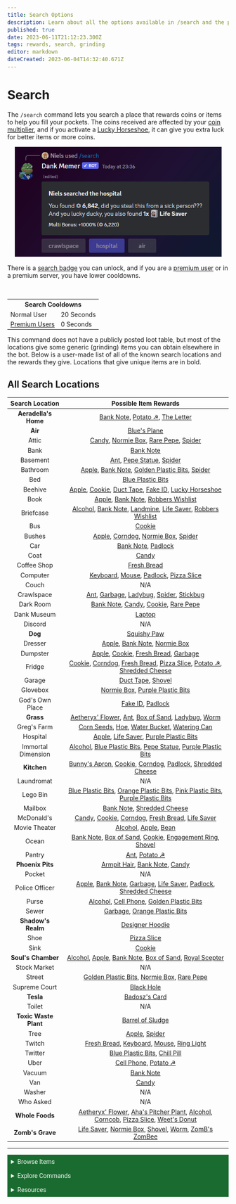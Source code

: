 ```yaml
---
title: Search Options
description: Learn about all the options available in /search and the possible rewards.
published: true
date: 2023-06-11T21:12:23.300Z
tags: rewards, search, grinding
editor: markdown
dateCreated: 2023-06-04T14:32:40.671Z
---
```


# Search
The `/search` command lets you search a place that rewards coins or items to help you fill your pockets. The coins received are affected by your <a href="/Bot-features/Currency-Commands/Multipliers#Coin" target="_blank">coin multiplier</a>, and if you activate a <a href="/Items/Power-ups#LuckyHorseshoe" target="_blank">Lucky Horseshoe</a>, it can give you extra luck for better items or more coins.

<center>

![search.png](/bot-features/grinding/search.png)
  
  </center>
  
There is a <a href="/Bot-features/Currency-Commands/Badges#Obtainable" target="_blank">search badge</a> you can unlock, and if you are a <a href="/About-Dank-Memer/Premium-users" target="_blank">premium user</a> or in a premium server, you have lower cooldowns.

<br>
<center>
  <table>
    <th colspan=2>Search Cooldowns</th>
    <tr>
      <td>Normal User</td>
      <td>20 Seconds</td>
    </tr>
    <tr>
      <td><a href="/About-Dank-Memer/Premium-users" target="_blank">Premium Users</a></td>
      <td>0 Seconds</td>
    </tr>
  </table>
  </center>


This command does not have a publicly posted loot table, but most of the locations give some generic (grinding) items you can obtain elsewhere in the bot. Below is a user-made list of all of the known search locations and the rewards they give. Locations that give unique items are in bold.

## All Search Locations

<center>

| Search Location | Possible Item Rewards |
|:------:|:----:|
| **Aeradella's Home** | <a href="https://dankmemer.wiki/en/Items/Power-ups#BankNote" target="_blank">Bank Note</a>, <a href="https://dankmemer.wiki/en/Items/Sellables#Potato" target="_blank">Potato ☭</a>, <a href="https://dankmemer.wiki/en/Items/Collectables#TheLetter" target="_blank">The Letter</a> |
| **Air** | <a href="https://dankmemer.wiki/en/Items/Collectables#BluesPlane" target="_blank">Blue's Plane</a> |
| Attic | <a href="https://dankmemer.wiki/en/Items/Power-ups#Candy" target="_blank">Candy</a>, <a href="https://dankmemer.wiki/en/Items/Lootboxes#NormieBox" target="_blank">Normie Box</a>, <a href="https://dankmemer.wiki/en/Items/Collectables#RarePepe" target="_blank">Rare Pepe</a>, <a href="https://dankmemer.wiki/en/Items/Sellables#Spider" target="_blank">Spider</a> |
| Bank | <a href="https://dankmemer.wiki/en/Items/Power-ups#BankNote" target="_blank">Bank Note</a> |
| Basement | <a href="https://dankmemer.wiki/en/Items/Sellables#Ant" target="_blank">Ant</a>, <a href="https://dankmemer.wiki/en/Items/Collectables#PepeStatue" target="_blank">Pepe Statue</a>, <a href="https://dankmemer.wiki/en/Items/Sellables#Spider" target="_blank">Spider</a> |
| Bathroom | <a href="https://dankmemer.wiki/en/Items/Power-ups#Apple" target="_blank">Apple</a>, <a href="https://dankmemer.wiki/en/Items/Power-ups#BankNote" target="_blank">Bank Note</a>, <a href="https://dankmemer.wiki/en/Items/Collectables#GoldenPlasticBits" target="_blank">Golden Plastic Bits</a>, <a href="https://dankmemer.wiki/en/Items/Sellables#Spider" target="_blank">Spider</a> |
| Bed | <a href="https://dankmemer.wiki/en/Items/Collectables#BluePlasticBits" target="_blank">Blue Plastic Bits</a> |
| Beehive | <a href="https://dankmemer.wiki/en/Items/Power-ups#Apple" target="_blank">Apple</a>, <a href="https://dankmemer.wiki/en/Items/Sellables#Cookie" target="_blank">Cookie</a>, <a href="https://dankmemer.wiki/en/Items/Tools#DuctTape" target="_blank">Duct Tape</a>, <a href="https://dankmemer.wiki/en/Items/Tools#FakeID" target="_blank">Fake ID</a>, <a href="https://dankmemer.wiki/en/Items/Power-ups#LuckyHorseshoe" target="_blank">Lucky Horseshoe</a> |
| Book | <a href="https://dankmemer.wiki/en/Items/Power-ups#Apple" target="_blank">Apple</a>, <a href="https://dankmemer.wiki/en/Items/Power-ups#BankNote" target="_blank">Bank Note</a>, <a href="https://dankmemer.wiki/en/Items/Tools#RobbersWishlist" target="_blank">Robbers Wishlist</a> |
| Briefcase | <a href="https://dankmemer.wiki/en/Items/Power-ups#Alcohol" target="_blank">Alcohol</a>, <a href="https://dankmemer.wiki/en/Items/Power-ups#BankNote" target="_blank">Bank Note</a>, <a href="https://dankmemer.wiki/en/Items/Tools#Landmine" target="_blank">Landmine</a>, <a href="https://dankmemer.wiki/en/Items/Power-ups#LifeSaver" target="_blank">Life Saver</a>, <a href="https://dankmemer.wiki/en/Items/Tools#RobbersWishlist" target="_blank">Robbers Wishlist</a> |
| Bus | <a href="https://dankmemer.wiki/en/Items/Sellables#Cookie" target="_blank">Cookie</a> |
| Bushes | <a href="https://dankmemer.wiki/en/Items/Power-ups#Apple" target="_blank">Apple</a>, <a href="https://dankmemer.wiki/en/Items/Sellables#Corndog" target="_blank">Corndog</a>, <a href="https://dankmemer.wiki/en/Items/Lootboxes#NormieBox" target="_blank">Normie Box</a>, <a href="https://dankmemer.wiki/en/Items/Sellables#Spider" target="_blank">Spider</a> |
| Car | <a href="https://dankmemer.wiki/en/Items/Power-ups#BankNote" target="_blank">Bank Note</a>, <a href="https://dankmemer.wiki/en/Items/Tools#Padlock" target="_blank">Padlock</a> |
| Coat | <a href="https://dankmemer.wiki/en/Items/Power-ups#Candy" target="_blank">Candy</a> |
| Coffee Shop | <a href="https://dankmemer.wiki/en/Items/Sellables#FreshBread" target="_blank">Fresh Bread</a> |
| Computer | <a href="https://dankmemer.wiki/en/Items/Tools#Keyboard" target="_blank">Keyboard</a>, <a href="https://dankmemer.wiki/en/Items/Tools#Mouse" target="_blank">Mouse</a>, <a href="https://dankmemer.wiki/en/Items/Tools#Padlock" target="_blank">Padlock</a>, <a href="https://dankmemer.wiki/en/Items/Power-ups#PizzaSlice" target="_blank">Pizza Slice</a> |
| Couch | N/A |
| Crawlspace | <a href="https://dankmemer.wiki/en/Items/Sellables#Ant" target="_blank">Ant</a>, <a href="https://dankmemer.wiki/en/Items/Sellables#Garbage" target="_blank">Garbage</a>, <a href="https://dankmemer.wiki/en/Items/Sellables#Ladybug" target="_blank">Ladybug</a>, <a href="https://dankmemer.wiki/en/Items/Sellables#Spider" target="_blank">Spider</a>, <a href="https://dankmemer.wiki/en/Items/Sellables#Stickbug" target="_blank">Stickbug</a> |
| Dark Room | <a href="https://dankmemer.wiki/en/Items/Power-ups#BankNote" target="_blank">Bank Note</a>, <a href="https://dankmemer.wiki/en/Items/Power-ups#Candy" target="_blank">Candy</a>, <a href="https://dankmemer.wiki/en/Items/Sellables#Cookie" target="_blank">Cookie</a>, <a href="https://dankmemer.wiki/en/Items/Collectables#RarePepe" target="_blank">Rare Pepe</a> |
| Dank Museum | <a href="https://dankmemer.wiki/en/Items/Collectables#Laptop" target="_blank">Laptop</a> |
| Discord | N/A |
| **Dog** | <a href="https://dankmemer.wiki/en/Items/Collectables#SquishyPaw" target="_blank">Squishy Paw</a> |
| Dresser | <a href="https://dankmemer.wiki/en/Items/Power-ups#Apple" target="_blank">Apple</a>, <a href="https://dankmemer.wiki/en/Items/Power-ups#BankNote" target="_blank">Bank Note</a>, <a href="https://dankmemer.wiki/en/Items/Lootboxes#NormieBox" target="_blank">Normie Box</a> |
| Dumpster | <a href="https://dankmemer.wiki/en/Items/Power-ups#Apple" target="_blank">Apple</a>, <a href="https://dankmemer.wiki/en/Items/Sellables#Cookie" target="_blank">Cookie</a>, <a href="https://dankmemer.wiki/en/Items/Sellables#FreshBread" target="_blank">Fresh Bread</a>, <a href="https://dankmemer.wiki/en/Items/Sellables#Garbage" target="_blank">Garbage</a> |
| Fridge | <a href="https://dankmemer.wiki/en/Items/Sellables#Cookie" target="_blank">Cookie</a>, <a href="https://dankmemer.wiki/en/Items/Sellables#Corndog" target="_blank">Corndog</a>, <a href="https://dankmemer.wiki/en/Items/Sellables#FreshBread" target="_blank">Fresh Bread</a>, <a href="https://dankmemer.wiki/en/Items/Power-ups#PizzaSlice" target="_blank">Pizza Slice</a>, <a href="https://dankmemer.wiki/en/Items/Sellables#Potato" target="_blank">Potato ☭</a>, <a href="https://dankmemer.wiki/en/Items/Power-ups#ShreddedCheese" target="_blank">Shredded Cheese</a> |
| Garage | <a href="https://dankmemer.wiki/en/Items/Tools#DuctTape" target="_blank">Duct Tape</a>, <a href="https://dankmemer.wiki/en/Items/Tools#Shovel" target="_blank">Shovel</a> |
| Glovebox | <a href="https://dankmemer.wiki/en/Items/Lootboxes#NormieBox" target="_blank">Normie Box</a>, <a href="https://dankmemer.wiki/en/Items/Collectables#PurplePlasticBits" target="_blank">Purple Plastic Bits</a> |
| God's Own Place | <a href="https://dankmemer.wiki/en/Items/Tools#FakeID" target="_blank">Fake ID</a>, <a href="https://dankmemer.wiki/en/Items/Tools#Padlock" target="_blank">Padlock</a> |
| **Grass** | <a href="https://dankmemer.wiki/en/Items/Collectables#AetheryxFlower" target="_blank">Aetheryx' Flower</a>, <a href="https://dankmemer.wiki/en/Items/Sellables#Ant" target="_blank">Ant</a>, <a href="https://dankmemer.wiki/en/Items/Tools#BoxofSand" target="_blank">Box of Sand</a>, <a href="https://dankmemer.wiki/en/Items/Sellables#Ladybug" target="_blank">Ladybug</a>, <a href="https://dankmemer.wiki/en/Items/Sellables#Worm" target="_blank">Worm</a> |
| Greg's Farm | <a href="https://dankmemer.wiki/en/Items/Tools#CornSeeds" target="_blank">Corn Seeds</a>, <a href="https://dankmemer.wiki/en/Items/Tools#Hoe" target="_blank">Hoe</a>, <a href="https://dankmemer.wiki/en/Items/Tools#WaterBucket" target="_blank">Water Bucket</a>, <a href="https://dankmemer.wiki/en/Items/Tools#WateringCan" target="_blank">Watering Can</a> |
| Hospital | <a href="https://dankmemer.wiki/en/Items/Power-ups#Apple" target="_blank">Apple</a>, <a href="https://dankmemer.wiki/en/Items/Power-ups#LifeSaver" target="_blank">Life Saver</a>, <a href="https://dankmemer.wiki/en/Items/Collectables#PurplePlasticBits" target="_blank">Purple Plastic Bits</a> |
| Immortal Dimension | <a href="https://dankmemer.wiki/en/Items/Power-ups#Alcohol" target="_blank">Alcohol</a>, <a href="https://dankmemer.wiki/en/Items/Collectables#BluePlasticBits" target="_blank">Blue Plastic Bits</a>, <a href="https://dankmemer.wiki/en/Items/Collectables#PepeStatue" target="_blank">Pepe Statue</a>, <a href="https://dankmemer.wiki/en/Items/Collectables#PurplePlasticBits" target="_blank">Purple Plastic Bits</a> |
| **Kitchen** | <a href="https://dankmemer.wiki/en/Items/Collectables#BunnysApron" target="_blank">Bunny's Apron</a>, <a href="https://dankmemer.wiki/en/Items/Sellables#Cookie" target="_blank">Cookie</a>, <a href="https://dankmemer.wiki/en/Items/Sellables#Corndog" target="_blank">Corndog</a>, <a href="https://dankmemer.wiki/en/Items/Tools#Padlock" target="_blank">Padlock</a>, <a href="https://dankmemer.wiki/en/Items/Power-ups#ShreddedCheese" target="_blank">Shredded Cheese</a> |
| Laundromat | N/A |
| Lego Bin | <a href="https://dankmemer.wiki/en/Items/Collectables#BluePlasticBits" target="_blank">Blue Plastic Bits</a>, <a href="https://dankmemer.wiki/en/Items/Collectables#OrangePlasticBits" target="_blank">Orange Plastic Bits</a>, <a href="https://dankmemer.wiki/en/Items/Collectables#PinkPlasticBits" target="_blank">Pink Plastic Bits</a>, <a href="https://dankmemer.wiki/en/Items/Collectables#PurplePlasticBits" target="_blank">Purple Plastic Bits</a> |
| Mailbox | <a href="https://dankmemer.wiki/en/Items/Power-ups#BankNote" target="_blank">Bank Note</a>, <a href="https://dankmemer.wiki/en/Items/Power-ups#ShreddedCheese" target="_blank">Shredded Cheese</a> |
| McDonald's | <a href="https://dankmemer.wiki/en/Items/Power-ups#Candy" target="_blank">Candy</a>, <a href="https://dankmemer.wiki/en/Items/Sellables#Cookie" target="_blank">Cookie</a>, <a href="https://dankmemer.wiki/en/Items/Sellables#Corndog" target="_blank">Corndog</a>, <a href="https://dankmemer.wiki/en/Items/Sellables#FreshBread" target="_blank">Fresh Bread</a>, <a href="https://dankmemer.wiki/en/Items/Power-ups#LifeSaver" target="_blank">Life Saver</a> |
| Movie Theater | <a href="https://dankmemer.wiki/en/Items/Power-ups#Alcohol" target="_blank">Alcohol</a>, <a href="https://dankmemer.wiki/en/Items/Power-ups#Apple" target="_blank">Apple</a>, <a href="https://dankmemer.wiki/en/Items/Sellables#Bean" target="_blank">Bean</a> |
| Ocean | <a href="https://dankmemer.wiki/en/Items/Power-ups#BankNote" target="_blank">Bank Note</a>, <a href="https://dankmemer.wiki/en/Items/Tools#BoxofSand" target="_blank">Box of Sand</a>, <a href="https://dankmemer.wiki/en/Items/Sellables#Cookie" target="_blank">Cookie</a>, <a href="https://dankmemer.wiki/en/Items/Collectables#EngagementRing" target="_blank">Engagement Ring</a>, <a href="https://dankmemer.wiki/en/Items/Tools#Shovel" target="_blank">Shovel</a> |
| Pantry | <a href="https://dankmemer.wiki/en/Items/Sellables#Ant" target="_blank">Ant</a>, <a href="https://dankmemer.wiki/en/Items/Sellables#Potato" target="_blank">Potato ☭</a> |
| **Phoenix Pits** | <a href="https://dankmemer.wiki/en/Items/Collectables#ArmpitHair" target="_blank">Armpit Hair</a>, <a href="https://dankmemer.wiki/en/Items/Power-ups#BankNote" target="_blank">Bank Note</a>, <a href="https://dankmemer.wiki/en/Items/Power-ups#Candy" target="_blank">Candy</a> |
| Pocket | N/A |
| Police Officer | <a href="https://dankmemer.wiki/en/Items/Power-ups#Apple" target="_blank">Apple</a>, <a href="https://dankmemer.wiki/en/Items/Power-ups#BankNote" target="_blank">Bank Note</a>, <a href="https://dankmemer.wiki/en/Items/Sellables#Garbage" target="_blank">Garbage</a>, <a href="https://dankmemer.wiki/en/Items/Power-ups#LifeSaver" target="_blank">Life Saver</a>, <a href="https://dankmemer.wiki/en/Items/Tools#Padlock" target="_blank">Padlock</a>, <a href="https://dankmemer.wiki/en/Items/Power-ups#ShreddedCheese" target="_blank">Shredded Cheese</a> |
| Purse | <a href="https://dankmemer.wiki/en/Items/Power-ups#Alcohol" target="_blank">Alcohol</a>, <a href="https://dankmemer.wiki/en/Items/Tools#CellPhone" target="_blank">Cell Phone</a>, <a href="https://dankmemer.wiki/en/Items/Collectables#GoldenPlasticBits" target="_blank">Golden Plastic Bits</a> |
| Sewer | <a href="https://dankmemer.wiki/en/Items/Sellables#Garbage" target="_blank">Garbage</a>, <a href="https://dankmemer.wiki/en/Items/Collectables#OrangePlasticBits" target="_blank">Orange Plastic Bits</a> |
| **Shadow's Realm**| <a href="https://dankmemer.wiki/en/Items/Collectables#DesignerHoodie" target="_blank">Designer Hoodie</a> |
| Shoe | <a href="https://dankmemer.wiki/en/Items/Power-ups#PizzaSlice" target="_blank">Pizza Slice</a> |
| Sink | <a href="https://dankmemer.wiki/en/Items/Sellables#Cookie" target="_blank">Cookie</a> |
| **Soul's Chamber** | <a href="https://dankmemer.wiki/en/Items/Power-ups#Alcohol" target="_blank">Alcohol</a>, <a href="https://dankmemer.wiki/en/Items/Power-ups#Apple" target="_blank">Apple</a>, <a href="https://dankmemer.wiki/en/Items/Power-ups#BankNote" target="_blank">Bank Note</a>, <a href="https://dankmemer.wiki/en/Items/Tools#BoxofSand" target="_blank">Box of Sand</a>, <a href="https://dankmemer.wiki/en/Items/Collectables#RoyalScepter" target="_blank">Royal Scepter</a> |
| Stock Market | N/A |
| Street | <a href="https://dankmemer.wiki/en/Items/Collectables#GoldenPlasticBits" target="_blank">Golden Plastic Bits</a>, <a href="https://dankmemer.wiki/en/Items/Lootboxes#NormieBox" target="_blank">Normie Box</a>, <a href="https://dankmemer.wiki/en/Items/Collectables#RarePepe" target="_blank">Rare Pepe</a> |
| Supreme Court | <a href="https://dankmemer.wiki/en/Items/Collectables#BlackHole" target="_blank">Black Hole</a> |
| **Tesla** | <a href="https://dankmemer.wiki/en/Items/Collectables#BadoszsCard" target="_blank">Badosz's Card</a> |
| Toilet | N/A |
| **Toxic Waste Plant** | <a href="https://dankmemer.wiki/en/Items/Collectables#BarrelofSludge" target="_blank">Barrel of Sludge</a> |
| Tree | <a href="https://dankmemer.wiki/en/Items/Power-ups#Apple" target="_blank">Apple</a>, <a href="https://dankmemer.wiki/en/Items/Sellables#Spider" target="_blank">Spider</a> |
| Twitch | <a href="https://dankmemer.wiki/en/Items/Sellables#FreshBread" target="_blank">Fresh Bread</a>, <a href="https://dankmemer.wiki/en/Items/Tools#Keyboard" target="_blank">Keyboard</a>, <a href="https://dankmemer.wiki/en/Items/Tools#Mouse" target="_blank">Mouse</a>, <a href="https://dankmemer.wiki/en/Items/Tools#RingLight" target="_blank">Ring Light</a> |
| Twitter | <a href="https://dankmemer.wiki/en/Items/Collectables#BluePlasticBits" target="_blank">Blue Plastic Bits</a>, <a href="https://dankmemer.wiki/en/Items/Collectables#ChillPill" target="_blank">Chill Pill</a> |
| Uber | <a href="https://dankmemer.wiki/en/Items/Tools#CellPhone" target="_blank">Cell Phone</a>, <a href="https://dankmemer.wiki/en/Items/Sellables#Potato" target="_blank">Potato ☭</a> |
| Vacuum | <a href="https://dankmemer.wiki/en/Items/Power-ups#BankNote" target="_blank">Bank Note</a> |
| Van | <a href="https://dankmemer.wiki/en/Items/Power-ups#Candy" target="_blank">Candy</a> |
| Washer | N/A |
| Who Asked | N/A |
| **Whole Foods** | <a href="https://dankmemer.wiki/en/Items/Collectables#AetheryxFlower" target="_blank">Aetheryx' Flower</a>, <a href="https://dankmemer.wiki/en/Items/Sellables#AhasPitcherPlant" target="_blank">Aha's Pitcher Plant</a>, <a href="https://dankmemer.wiki/en/Items/Power-ups#Alcohol" target="_blank">Alcohol</a>, <a href="https://dankmemer.wiki/en/Items/Sellables#Corncob" target="_blank">Corncob</a>, <a href="https://dankmemer.wiki/en/Items/Power-ups#PizzaSlice" target="_blank">Pizza Slice</a>, <a href="https://dankmemer.wiki/en/Items/Sellables#WeetsDonut" target="_blank">Weet's Donut</a> |
| **Zomb's Grave** | <a href="https://dankmemer.wiki/en/Items/Power-ups#LifeSaver" target="_blank">Life Saver</a>, <a href="https://dankmemer.wiki/en/Items/Lootboxes#NormieBox" target="_blank">Normie Box</a>, <a href="https://dankmemer.wiki/en/Items/Tools#Shovel" target="_blank">Shovel</a>, <a href="https://dankmemer.wiki/en/Items/Sellables#Worm" target="_blank">Worm</a>, <a href="https://dankmemer.wiki/en/Items/Collectables#ZomBsZomBee" target="_blank">ZomB's ZomBee</a> |

</center>

---


<body>
  <details closed>
    <summary style="background-color:#196b2f; color:#F5F5F5; font: 14px Roboto; padding: 8px;">Browse Items</summary>
      <div style="text-align: center;">  
      <p style="font: 12px Roboto; padding: 0 8px 3px 8px;">
          <a href="/Items/Collectables" target="_blank">Collectables</a> &#x2022; <a href="/Items/Consumables" target="_blank">Consumables</a> &#x2022; <a href="/Items/Drops" target="_blank">Drops</a> &#x2022; <a href="/Items/Lootboxes" target="_blank">Lootboxes</a> &#x2022; <a href="/Items/Packs" target="_blank">Packs</a> &#x2022; <a href="/Items/Power-ups" target="_blank">Power-ups</a> &#x2022; <a href="/Items/Sellables" target="_blank">Sellables</a> &#x2022; <a href="/Items/Tools" target="_blank">Tools</a>
        </p>
         </div>
    </details>
</body>

<body>
  <details closed>
    <summary style="background-color:#196b2f; color:#F5F5F5; font: 14px Roboto; padding: 8px;">Explore Commands</summary>
    <details>
      <summary style="background-color:#72ad70; color:#000000; font: 12px Roboto; padding: 8px;">Currency Commands</summary>
      <div style="text-align: center;"> 
      <p style="font: 12px Roboto; padding: 0 8px 3px 8px;"> <a href="/Bot-features/Currency-Commands/Achievements" target="_blank">Achievements</a> &#x2022; <a href="/Bot-features/Currency-Commands/Advancements" target="_blank">Advancements - (</a> <a href="/Bot-features/Currency-Commands/Advancements#LevelRewards" target="_blank">Levels</a>, <a href="/Bot-features/Currency-Commands/Advancements#Omega" target="_blank">Omega</a>, <a href="/Bot-features/Currency-Commands/Advancements#Prestige" target="_blank">Prestige</a>, <a href="/Bot-features/Currency-Commands/Advancements/Upgrades" target="_blank">Upgrades</a>, <a href="/Bot-features/Currency-Commands/Advancements#Vote" target="_blank"> Vote</a>) <br> <a href="/Bot-features/Currency-Commands/Adventure" target="_blank">Adventure</a> &#x2022; <a href="/Bot-features/Currency-Commands/Badges" target="_blank">Badges</a> &#x2022; <a href="/Bot-features/Currency-Commands/Basic-Commands#Balance" target="_blank">Balance</a> &#x2022; <a href="/Bot-features/Currency-Commands/Rob-and-Heist#Bankrob" target="_blank">Bankrob</a> &#x2022; <a href="/Bot-features/Currency-Commands/Grind-Commands#Beg" target="_blank">Beg</a> &#x2022; <a href="/Bot-features/Currency-Commands/Bundles" target="_blank">Bundles</a> &#x2022; <a href="/Bot-features/Fun-Games-Image/Fun-and-Images#Compare" target="_blank">Compare</a> &#x2022; <a href="/Bot-features/Currency-Commands/Basic-Commands#Craft" target="_blank">Craft</a> &#x2022; <a href="/Bot-features/Currency-Commands/Grind-Commands#Crime" target="_blank">Crime</a> <br><a href="/Bot-features/Currency-Commands/Basic-Commands#Currencylog" target="_blank">Currencylog</a> &#x2022; <a href="/Bot-features/Currency-Commands/Basic-Commands#Daily" target="_blank">Daily</a> &#x2022; <a href="/Bot-features/Currency-Commands/Basic-Commands#Deposit" target="_blank">Deposit</a> &#x2022; <a href="/Bot-features/Currency-Commands/Grind-Commands#Dig" target="_blank">Dig</a> &#x2022; <a href="/Items/Drops" target="_blank">Drops</a> &#x2022; <a href="/Bot-features/Currency-Commands/Farm" target="_blank">Farm</a> &#x2022; <a href="/Bot-features/Currency-Commands/Grind-Commands#Fish" target="_blank">Fish</a> &#x2022; <a href="/Bot-features/Currency-Commands/Friends" target="_blank">Friends</a> &#x2022; <a href="/Bot-features/Currency-Commands/Serverevents-and-Giveaways#Giveaways" target="_blank">Giveaway</a> &#x2022; <a href="/Bot-features/Currency-Commands/Grind-Commands#Highlow" target="_blank">Highlow</a> <br> <a href="/Bot-features/Currency-Commands/Grind-Commands#Hunt" target="_blank">Hunt</a> &#x2022; <a href="/Bot-features/Currency-Commands/Basic-Commands#Inventory" target="_blank">Inventory</a> &#x2022; <a href="/Bot-features/Currency-Commands/Basic-Commands#Item" target="_blank">Item</a> &#x2022; <a href="/Bot-features/Currency-Commands/Leaderboards" target="_blank">Leaderboard</a> &#x2022; <a href="/Bot-features/Currency-Commands/Lotteries" target="_blank">Lottery</a> &#x2022; <a href="/Bot-features/Currency-Commands/Market" target="_blank">Market</a> &#x2022; <a href="/Bot-features/Currency-Commands/Marriage" target="_blank">Marriage</a> &#x2022; <a href="/Bot-features/Currency-Commands/Advancements/Upgrades#Monthly" target="_blank">Monthly</a> <br> <a href="/Bot-features/Currency-Commands/Multipliers" target="_blank">Multipliers</a> &#x2022; <a href="/Bot-features/Currency-Commands/Basic-Commands#Notifications" target="_blank">Notifications</a> &#x2022; <a href="/Bot-features/Currency-Commands/Pets" target="_blank">Pets</a>  &#x2022; <a href="/Bot-features/Currency-Commands/Grind-Commands#Postmemes" target="_blank">Postmemes</a> &#x2022; <a href="/Bot-features/Currency-Commands/Basic-Commands/Profile" target="_blank">Profile</a> &#x2022; <a href="/Bot-features/Currency-Commands/Quests" target="_blank">Quests</a> &#x2022; <a href="/Bot-features/Currency-Commands/Basic-Commands#Remove" target="_blank">Remove</a> &#x2022; <a href="/Bot-features/Currency-Commands/Rob-and-Heist#Rob" target="_blank">Rob</a> <br> <a href="/Bot-features/Currency-Commands/Grind-Commands#Scratch" target="_blank">Scratch</a> &#x2022; <a href="/Bot-features/Currency-Commands/Grind-Commands#Search" target="_blank">Search</a> &#x2022; <a href="/Bot-features/Currency-Commands/Serverevents-and-Giveaways#Serverevents" target="_blank">Serverevents</a> &#x2022; <a href="/Bot-features/Currency-Commands/Basic-Commands#Shop" target="_blank">Shop</a> &#x2022; <a href="/Bot-features/Currency-Commands/Basic-Commands/Profile#Showcase" target="_blank">Showcase</a> &#x2022; <a href="/Bot-features/Currency-Commands/Skins" target="_blank">Skins</a> &#x2022; <a href="/Bot-features/Currency-Commands/Grind-Commands#Stream" target="_blank">Stream</a> &#x2022; <a href="/Bot-features/Utility-and-Config-Commands/Utility-Commands#Taxcalc" target="_blank">Taxcalc</a> <br> <a href="/Bot-features/Currency-Commands/Basic-Commands/Profile#Titles" target="_blank">Title</a> &#x2022; <a href="/Bot-features/Currency-Commands/Basic-Commands#Use" target="_blank">Use</a> &#x2022; <a href="/Bot-features/Currency-Commands/Basic-Commands#Vacation" target="_blank">Vacation</a> &#x2022; <a href="/Bot-features/Fun-Games-Image/Games-and-Wagers#Wagers" target="_blank">Wager</a> &#x2022; <a href="/About-Dank-Memer/Premium-users#Weekly" target="_blank">Weekly</a> &#x2022; <a href="/Bot-features/Currency-Commands/Basic-Commands#Withdraw" target="_blank">Withdraw</a> &#x2022; <a href="/Bot-features/Currency-Commands/Work" target="_blank">Work</a> </p>
      </div>
    </details>
    <details>
      <summary style="background-color:#72ad70; color:#000000; font: 12px Roboto; padding: 8px;">Fun, Game, and Image Commands</summary>
      <div style="text-align: center;"> 
      <p style="font: 12px Roboto; padding: 0 8px 3px 8px;"><a href="/Bot-features/Fun-Games-Image/Fun-and-Images#Ball" target="_blank">8ball</a> &#x2022; <a href="/Bot-features/Fun-Games-Image/Fun-and-Images#Animals" target="_blank">Animals</a> &#x2022;  <a href="/Bot-features/Fun-Games-Image/Fun-and-Images#Clap" target="_blank">Clap</a> &#x2022; <a href="/Bot-features/Fun-Games-Image/Games-and-Wagers#Fight" target="_blank">Fight</a> &#x2022; <a href="/Bot-features/Fun-Games-Image/Games-and-Wagers#Games" target="_blank">Game</a> &#x2022; <a href="/Bot-features/Fun-Games-Image/Fun-and-Images#Image" target="_blank">Image</a> &#x2022;  <a href="/Bot-features/Fun-Games-Image/Fun-and-Images#Meme" target="_blank">Meme</a> &#x2022;  <a href="/Bot-features/Fun-Games-Image/Fun-and-Images#Rate" target="_blank">Rate</a> &#x2022; <a href="/Bot-features/Fun-Games-Image/Fun-and-Images#Trivia" target="_blank">Trivia</a> &#x2022;  <a href="/Bot-features/Fun-Games-Image/Fun-and-Images#Xkcd" target="_blank">Xkcd</a> </p>
      </div>
    </details>
    <details>
      <summary style="background-color:#72ad70; color:#000000; font: 12px Roboto,sans-serif; padding: 8px;">Utility and Config Commands</summary>
      <div style="text-align: center;"> 
      <p style="font: 12px Roboto; padding: 0 8px 3px 8px;">
        <a href="/Bot-features/Utility-and-Config-Commands/Config-Commands#Alert" target="_blank">Alert</a> &#x2022; <a href="/Bot-features/Utility-and-Config-Commands/Config-Commands#Audit" target="_blank">Audit</a> &#x2022; <a href="/Bot-features/Utility-and-Config-Commands/Config-Commands#Automeme" target="_blank">Automeme</a> &#x2022; <a href="/Bot-features/Utility-and-Config-Commands/Config-Commands#Block" target="_blank">Block</a> &#x2022; <a href="/Bot-features/Utility-and-Config-Commands/Config-Commands#Disableuse" target="_blank">Disableuse</a> &#x2022; <a href="/Bot-features/Utility-and-Config-Commands/Config-Commands#Flow" target="_blank">Flow</a> &#x2022; <a href="/Resources/help" target="_blank">Help</a> &#x2022; <a href="/Bot-features/Utility-and-Config-Commands/Utility-Commands#Invite" target="_blank">Invite</a> &#x2022; <a href="/About-Dank-Memer/About-the-bot#Partners" target="_blank">Partners</a> &#x2022; <a href="/Bot-features/Utility-and-Config-Commands/Utility-Commands#Ping" target="_blank">Ping</a> <br> <a href="/About-Dank-Memer/Premium-users#PremiumCommands" target="_blank">Premium</a> &#x2022; <a href="/Bot-features/Utility-and-Config-Commands/Utility-Commands#Reminders" target="_blank">Reminder</a> &#x2022; <a href="/Resources/Reports-and-appeals" target="_blank">Report</a> &#x2022; <a href="/Bot-features/Utility-and-Config-Commands/Utility-Commands#Reset" target="_blank">Resetmydata</a> &#x2022; <a href="/Bot-features/Utility-and-Config-Commands/Config-Commands#ServerSettings" target="_blank">Serversettings</a> &#x2022; <a href="/Bot-features/Utility-and-Config-Commands/Config-Commands#Settings" target="_blank">Settings</a> &#x2022; <a href="/Bot-features/Utility-and-Config-Commands/Utility-Commands#Usage" target="_blank">Usage</a> &#x2022; <a href="/About-Dank-Memer/Vote" target="_blank">Vote</a></p>
      </div>
    </details>
  </details>
</body>
    
    


<body>
  <details closed>
    <summary style="background-color:#196b2f; color:#F5F5F5; font: 14px Roboto, sans-serif; padding: 8px;">Resources</summary>
      <div style="text-align: center;">  
      <p style="font: 12px Roboto, sans-serif; padding: 0 8px 3px 8px;"><a href="/Resources/FAQ" target="_blank">Frequently Asked Questions (FAQ) </a> &#x2022;  <a href="/About-Dank-Memer/Bot-rules" target="_blank">Bot Rules</a> &#x2022; <a href="/Resources/Bot-tutorials" target="_blank">Bot Tutorials</a> <br> <a href="/Resources/Changelog" target="_blank">Changelog</a> &#x2022; <a href="/Resources/Community-made-tools" target="_blank">Community Made Tools</a> <br> <a href="/Resources/Dank-Blog" target="_blank">Dank Blog</a> &#x2022; <a href="/Resources/help" target="_blank">Help Commands</a> &#x2022; <a href="/Resources/Reports-and-appeals" target="_blank">Reports and Appeals</a>
        </p>
         </div>
    </details>
</body>